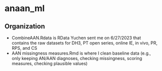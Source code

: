 # anaan_ml

## Organization   
- CombineAAN.Rdata is RData Yuchen sent me on 6/27/2023 that contains the raw datasets for DH3, PT open series, online IE, in vivo, PR, RPS, and CS
- AAN missingness measures.Rmd is where I clean baseline data (e.g., only keeping AN/AAN diagnoses, checking missingness, scoring measures, checking plausible values)